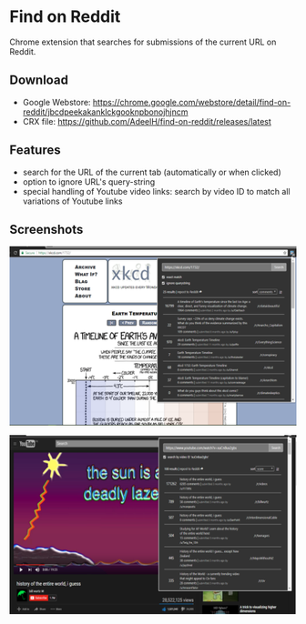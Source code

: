 # Find on Reddit
Chrome extension that searches for submissions of the current URL on Reddit. 

## Download
  - Google Webstore: https://chrome.google.com/webstore/detail/find-on-reddit/jbcdpeekakanklckgooknpbonojhjncm  
  - CRX file: https://github.com/AdeelH/find-on-reddit/releases/latest

## Features
  - search for the URL of the current tab (automatically or when clicked)
  - option to ignore URL's query-string
  - special handling of Youtube video links: search by video ID to match all variations of Youtube links

## Screenshots
![screenshot1](./screenshots/xkcd.PNG)

![screenshot2](./screenshots/youtube.PNG)
